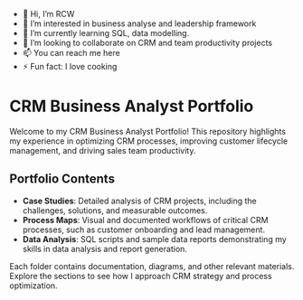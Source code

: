 - 👋 Hi, I’m RCW
- 👀 I’m interested in business analyse and leadership framework
- 🌱 I’m currently learning SQL, data modelling.
- 💞️ I’m looking to collaborate on CRM and team productivity projects
- 📫 You can reach me here 
- ⚡ Fun fact: I love cooking

# CRM Business Analyst Portfolio

Welcome to my CRM Business Analyst Portfolio! This repository highlights my experience in optimizing CRM processes, improving customer lifecycle management, and driving sales team productivity.

## Portfolio Contents
- **Case Studies**: Detailed analysis of CRM projects, including the challenges, solutions, and measurable outcomes.
- **Process Maps**: Visual and documented workflows of critical CRM processes, such as customer onboarding and lead management.
- **Data Analysis**: SQL scripts and sample data reports demonstrating my skills in data analysis and report generation.

Each folder contains documentation, diagrams, and other relevant materials. Explore the sections to see how I approach CRM strategy and process optimization.
